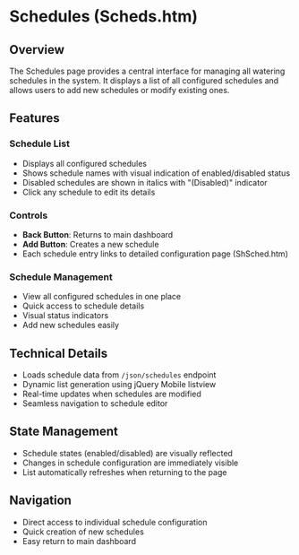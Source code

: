 # Schedules (Scheds.htm)

## Overview
The Schedules page provides a central interface for managing all watering schedules in the system. It displays a list of all configured schedules and allows users to add new schedules or modify existing ones.

## Features

### Schedule List
- Displays all configured schedules
- Shows schedule names with visual indication of enabled/disabled status
- Disabled schedules are shown in italics with "(Disabled)" indicator
- Click any schedule to edit its details

### Controls
- **Back Button**: Returns to main dashboard
- **Add Button**: Creates a new schedule
- Each schedule entry links to detailed configuration page (ShSched.htm)

### Schedule Management
- View all configured schedules in one place
- Quick access to schedule details
- Visual status indicators
- Add new schedules easily

## Technical Details
- Loads schedule data from `/json/schedules` endpoint
- Dynamic list generation using jQuery Mobile listview
- Real-time updates when schedules are modified
- Seamless navigation to schedule editor

## State Management
- Schedule states (enabled/disabled) are visually reflected
- Changes in schedule configuration are immediately visible
- List automatically refreshes when returning to the page

## Navigation
- Direct access to individual schedule configuration
- Quick creation of new schedules
- Easy return to main dashboard 